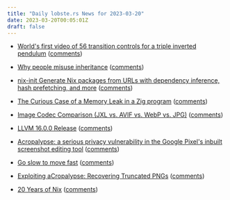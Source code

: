 ```yaml
---
title: "Daily lobste.rs News for 2023-03-20"
date: 2023-03-20T00:05:01Z
draft: false
---
```






- [World's first video of 56  transition controls for a triple inverted pendulum](https://www.youtube.com/watch?v=I5GvwWKkBmg)
  ([comments](https://lobste.rs/s/sxnuos/world_s_first_video_56_transition))



- [Why people misuse inheritance](https://solicited-thoughts.bearblog.dev/why-people-misuse-inheritance/)
  ([comments](https://lobste.rs/s/fjb8ch/why_people_misuse_inheritance))



- [nix-init Generate Nix packages from URLs with dependency inference, hash prefetching, and more](https://github.com/nix-community/nix-init)
  ([comments](https://lobste.rs/s/rzicwc/nix_init_generate_nix_packages_from_urls))



- [The Curious Case of a Memory Leak in a Zig program](https://iamkroot.github.io/blog/zig-memleak)
  ([comments](https://lobste.rs/s/8jqvz9/curious_case_memory_leak_zig_program))



- [Image Codec Comparison (JXL vs. AVIF vs. WebP vs. JPG)](https://giannirosato.com/blog/post/image-comparison/)
  ([comments](https://lobste.rs/s/9g5wao/image_codec_comparison_jxl_vs_avif_vs_webp))



- [LLVM 16.0.0 Release](https://discourse.llvm.org/t/llvm-16-0-0-release/69326)
  ([comments](https://lobste.rs/s/4sojfc/llvm_16_0_0_release))



- [Acropalypse: a serious privacy vulnerability in the Google Pixel's inbuilt screenshot editing tool](https://twitter.com/ItsSimonTime/status/1636857478263750656)
  ([comments](https://lobste.rs/s/48eswe/acropalypse_serious_privacy))



- [Go slow to move fast](https://jordankaye.dev/posts/go-slow-move-fast/)
  ([comments](https://lobste.rs/s/iug50z/go_slow_move_fast))



- [Exploiting aCropalypse: Recovering Truncated PNGs](https://www.da.vidbuchanan.co.uk/blog/exploiting-acropalypse.html)
  ([comments](https://lobste.rs/s/1gbjgk/exploiting_acropalypse_recovering))



- [20 Years of Nix](https://20th.nixos.org/)
  ([comments](https://lobste.rs/s/ha7kwe/20_years_nix))


